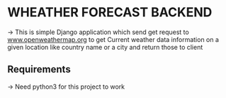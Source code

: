 # WHEATHER FORECAST BACKEND

-> This is simple Django application which send get request to www.openweathermap.org to get Current weather data
    information on a given location like country name or a city and return those to client


## Requirements 

-> Need python3 for this project to work 


